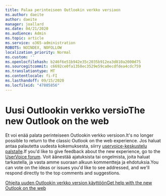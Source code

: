 ```yaml
---
title: Palaa perinteiseen Outlookin verkko versioon
ms.author: daeite
author: daeite
manager: joallard
ms.date: 04/21/2020
ms.audience: Admin
ms.topic: article
ms.service: o365-administration
ROBOTS: NOINDEX, NOFOLLOW
localization_priority: Normal
ms.custom: ''
ms.openlocfilehash: b246f6e51b942e35c2035b912ea3d810a2000d75
ms.sourcegitcommit: c6692ce0fa1358ec3529e59ca0ecdfdea4cdc759
ms.translationtype: MT
ms.contentlocale: fi-FI
ms.lasthandoff: 09/15/2020
ms.locfileid: "47805856"
---
```

# <a name="the-new-outlook-on-the-web"></a><span data-ttu-id="1f84b-102">Uusi Outlookin verkko versio</span><span class="sxs-lookup"><span data-stu-id="1f84b-102">The new Outlook on the web</span></span>

<span data-ttu-id="1f84b-103">Et voi enää palata perinteiseen Outlookin verkko versioon.</span><span class="sxs-lookup"><span data-stu-id="1f84b-103">It's no longer possible to return to the classic Outlook on the web experience.</span></span> <span data-ttu-id="1f84b-104">Jos haluat antaa palautetta uudesta kokemuksesta, siirry [uservoice-keskustelu palstalle](https://go.microsoft.com/fwlink/?linkid=2103182).</span><span class="sxs-lookup"><span data-stu-id="1f84b-104">If you'd like to give feedback about the new experience, go to the [UserVoice forum](https://go.microsoft.com/fwlink/?linkid=2103182).</span></span> <span data-ttu-id="1f84b-105">Voit äänestää ajatuksista tai ongelmista, joita haluat tarkastella, ja vasta amme suoraan alkuun kommentteja ja ehdotuksia.</span><span class="sxs-lookup"><span data-stu-id="1f84b-105">You can vote on the ideas or issues you'd like to see addressed, and we'll respond directly to the top comments and suggestions.</span></span>

[<span data-ttu-id="1f84b-106">Ohjeita uuden Outlookin verkko version käyttöön</span><span class="sxs-lookup"><span data-stu-id="1f84b-106">Get help with the new Outlook on the web</span></span>](https://support.office.com/article/017014cd-2ad0-41ab-8473-6bd8c349d4f8)